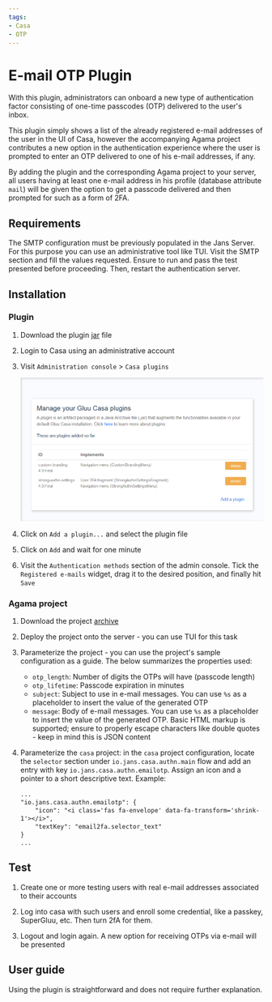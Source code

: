 ```yaml
---
tags:
- Casa
- OTP
---
```



# E-mail OTP Plugin


With this plugin, administrators can onboard a new type of authentication factor consisting of one-time passcodes (OTP) delivered to the user's inbox.

This plugin simply shows a list of the already registered e-mail addresses of the user in the UI of Casa, however the accompanying Agama project contributes a new option in the authentication experience where the user is prompted to enter an OTP delivered to one of his e-mail addresses, if any. 

By adding the plugin and the corresponding Agama project to your server, all users having at least one e-mail address in his profile (database attribute `mail`) will be given the option to get a passcode delivered and then prompted for such as a form of 2FA. 

## Requirements

The SMTP configuration must be previously populated in the Jans Server. For this purpose you can use an administrative tool like TUI. Visit the SMTP section and fill the values requested. Ensure to run and pass the test presented before proceeding. Then, restart the authentication server.

## Installation

### Plugin

1. Download the plugin [jar](https://maven.jans.io/maven/io/jans/casa/plugins/email_2fa/replace-janssen-version/email_2fa-replace-janssen-version-jar-with-dependencies.jar) file

1. Login to Casa using an administrative account

1. Visit `Administration console` > `Casa plugins`

    ![plugins page](../../assets/casa/plugins/plugins314.png)

1. Click on `Add a plugin...` and select the plugin file

1. Click on `Add` and wait for one minute

1. Visit the `Authentication methods` section of the admin console. Tick the `Registered e-mails` widget, drag it to the desired position, and finally hit `Save`

### Agama project

1. Download the project [archive](https://maven.jans.io/maven/io/jans/casa/plugins/email_2fa-agama/replace-janssen-version/email_2fa-agama-replace-janssen-version-project.zip)

1. Deploy the project onto the server - you can use TUI for this task

1. Parameterize the project - you can use the project's sample configuration as a guide. The below summarizes the properties used:

    - `otp_length`: Number of digits the OTPs will have (passcode length)
    - `otp_lifetime`: Passcode expiration in minutes
    - `subject`: Subject to use in e-mail messages. You can use `%s` as a placeholder to insert the value of the generated OTP
    - `message`: Body of e-mail messages. You can use `%s` as a placeholder to insert the value of the generated OTP. Basic HTML markup is supported; ensure to properly escape characters like double quotes - keep in mind this is JSON content  

1. Parameterize the `casa` project: in the `casa` project configuration, locate the `selector` section under `io.jans.casa.authn.main` flow and add an entry with key `io.jans.casa.authn.emailotp`. Assign an icon and a pointer to a short descriptive text. Example:

    ```
    ...
    "io.jans.casa.authn.emailotp": {
        "icon": "<i class='fas fa-envelope' data-fa-transform='shrink-1'></i>",
        "textKey": "email2fa.selector_text"
    }
    ...
    ```

## Test

1. Create one or more testing users with real e-mail addresses associated to their accounts

1. Log into casa with such users and enroll some credential, like a passkey, SuperGluu, etc. Then turn 2fA for them.

1. Logout and login again. A new option for receiving OTPs via e-mail will be presented


## User guide

Using the plugin is straightforward and does not require further explanation.
